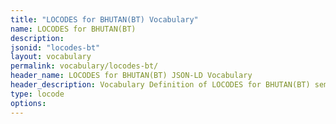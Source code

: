 ```yaml
---
title: "LOCODES for BHUTAN(BT) Vocabulary"
name: LOCODES for BHUTAN(BT) 
description: 
jsonid: "locodes-bt"
layout: vocabulary
permalink: vocabulary/locodes-bt/
header_name: LOCODES for BHUTAN(BT) JSON-LD Vocabulary
header_description: Vocabulary Definition of LOCODES for BHUTAN(BT) semantics in HTML format. JSON-LD format is available at [locodes-bt.jsonld](https://edi3.org/vocabulary/locodes-bt.jsonld)
type: locode
options:
---
```


